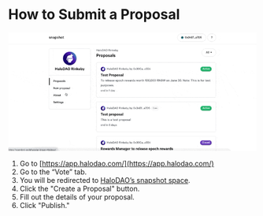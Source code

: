 # How to Submit a Proposal

![](../.gitbook/assets/cleanshot-2021-06-08-at-20.39.28.gif)

1. Go to [https://app.halodao.com/](https://app.halodao.com/)
2. Go to the “Vote” tab.
3. You will be redirected to [HaloDAO’s snapshot space](https://snapshot.org/#/halodao.eth).
4. Click the "Create a Proposal" button.
5. Fill out the details of your proposal.
6. Click "Publish."



